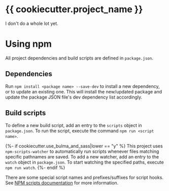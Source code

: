 # {{ cookiecutter.project_name }}

I don't do a whole lot yet.

# Using npm

All project dependencies and build scripts are defined in `package.json`.

## Dependencies

Run `npm install <package name> --save-dev` to install a new dependency, or to
update an existing one. This will install the new/updated package and update
the package JSON file's dev dependency list accordingly.

## Build scripts

To define a new build script, add an entry to the `scripts` object in
`package.json`. To run the script, execute the command `npm run <script name>`.

{%- if cookiecutter.use_bulma_and_sass|lower == "y" %}
This project uses `npm-scripts-watcher` to automatically run scripts whenever
files matching specific pathnames are saved. To add a new watcher, add an entry
to the `watch` object in `package.json`. To start watching the specified paths,
execute `npm run watch`.
{%- endif %}

There are some special script names and prefixes/suffixes for script hooks. See
[NPM scripts documentation](https://docs.npmjs.com/misc/scripts) for more
information.